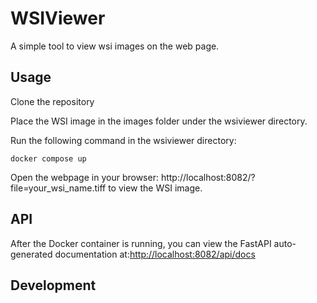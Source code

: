 # WSIViewer

A simple tool to view wsi images on the web page.

## Usage

Clone the repository

Place the WSI image in the images folder under the wsiviewer directory.

Run the following command in the wsiviewer directory:

```shell
docker compose up
```

Open the webpage in your browser: http://localhost:8082/?file=your_wsi_name.tiff to view the WSI image.

## API

After the Docker container is running, you can view the FastAPI auto-generated documentation at:[http://localhost:8082/api/docs](http://localhost:8082/api/docs)

## Development
